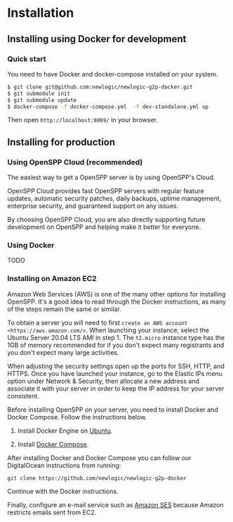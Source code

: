# Installation

## Installing using Docker for development

### Quick start

You need to have Docker and docker-compose installed on your system.

```bash
$ git clone git@github.com:newlogic/newlogic-g2p-docker.git
$ git submodule init
$ git submodule update
$ docker-compose -f docker-compose.yml  -f dev-standalone.yml up
```

Then open `http://localhost:8069/` in your browser.

## Installing for production

### Using OpenSPP Cloud (recommended)

The easiest way to get a OpenSPP server is by using OpenSPP's Cloud.

OpenSPP Cloud provides fast OpenSPP servers with regular feature updates, automatic security patches, daily
backups, uptime management, enterprise security, and guaranteed support on any issues.

By choosing OpenSPP Cloud, you are also directly supporting future development on OpenSPP and helping make
it better for everyone.

### Using Docker

TODO

### Installing on Amazon EC2

Amazon Web Services (AWS) is one of the many other options for installing OpenSPP. It's a good idea to read
through the Docker instructions, as many of the steps remain the same or similar.

To obtain a server you will need to first `create an AWS account <https://aws.amazon.com/>`. When launching
your instance, select the Ubuntu Server 20.04 LTS AMI in step 1. The `t2.micro` instance type has the 1GB of
memory recommended for if you don't expect many registrants and you don't expect many large activities.

When adjusting the security settings open up the ports for SSH, HTTP, and HTTPS. Once you have launched your
instance, go to the Elastic IPs menu option under Network & Security, then allocate a new address and
associate it with your server in order to keep the IP address for your server consistent.

Before installing OpenSPP on your server, you need to install Docker and Docker Compose. Follow the
instructions below.

1. Install Docker Engine on [Ubuntu](https://docs.docker.com/engine/install/ubuntu/).

2. Install [Docker Compose](https://docs.docker.com/compose/install/).

After installing Docker and Docker Compose you can follow our DigitalOcean instructions from running:

`git clone https://github.com/newlogic/newlogic-g2p-docker`

Continue with the Docker instructions.

Finally, configure an e-mail service such as
[Amazon SES](https://docs.aws.amazon.com/ses/latest/DeveloperGuide/send-email-smtp.html) because Amazon
restricts emails sent from EC2.
